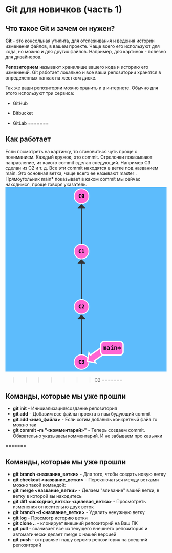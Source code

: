 
# **Git для новичков (часть 1)**
## Что такое Git и зачем он нужен?
**Git** - это консольная утилита, для отслеживания и ведения истории изменения файлов, в вашем проекте. Чаще всего его используют для кода, но можно и для других файлов. Например, для картинок - полезно для дизайнеров.

**Репозиторием** называют хранилище вашего кода и историю его изменений. Git работает локально и все ваши репозитории хранятся в определенных папках на жестком диске.

Так же ваши репозитории можно хранить и в интернете. Обычно для этого используют три сервиса:

* GitHub

* Bitbucket

* GitLab
=======
## Как работает
Если посмотреть на картинку, то становиться чуть проще с пониманием. Каждый кружок, это commit. Стрелочки показывают направление, из какого commit сделан следующий. Например C3 сделан из С2 и т. д. Все эти commit находятся в ветке под названием main. Это основная ветка, чаще всего ее называют master . Прямоугольник main* показывает в каком commit мы сейчас находимся, проще говоря указатель.
![image](picture.jpg)
>>>>>>> C2
=======
## **Команды, которые мы уже прошли**

* **git init** - 
Инициализация/создание репозитория
* **git add** - Добавим все файлы проекта в нам будующий commit
* **git add <имя_файла>** - Если хотим добавить конкретный файл то можно так
* **git commit -m "<комментарий>"** - Теперь создаем commit. Обязательно указываем комментарий.
И не забываем про кавычки 

=======
## **Команды, которые мы уже прошли**
* **git branch <название_ветки>** - Для того, чтобы создать новую ветку
* **git checkout <название_ветки>** - Переключаться между ветками можно такой командой:
* **git merge <название_ветки>** - Делаем "вливание" вашей ветки, в ветку в которой вы находитесь
* **git diff <исходная_ветка> <целевая_ветка>** - Просмотреть изменения относительно двух веток
* **git branch -d <название_ветки>** - Удалить ненужную ветку
* **git log** - Просмотр историю ветки
* **git clone ..** - клонирует внешний репозиторий на Ваш ПК
* **git pull** - скачивает все из текущего внешнего репозитория и автоматически делает merge с нашей версией
* **git push** - отправляет нашу версию репозитория на внешний репозиторий
